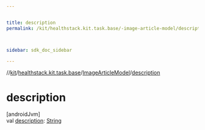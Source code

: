```yaml
---


title: description
permalink: /kit/healthstack.kit.task.base/-image-article-model/description.html



sidebar: sdk_doc_sidebar

---
```



//[kit](/kit.html)/[healthstack.kit.task.base](../index.html)/[ImageArticleModel](index.html)/[description](description.html)



# description



[androidJvm]\
val [description](description.html): [String](https://kotlinlang.org/api/latest/jvm/stdlib/kotlin/-string/index.html)






